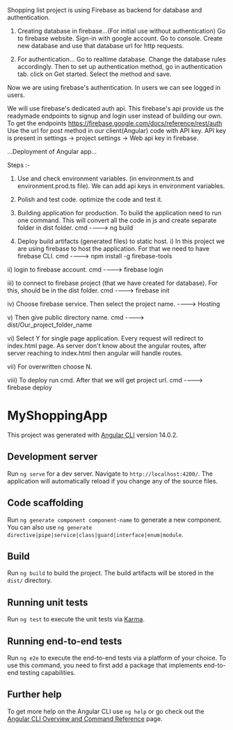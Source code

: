 Shopping list project is using Firebase as backend for database and authentication.
1. Creating database in firebase...(For initial use without authentication)
    Go to firebase website. Sign-in with google account. Go to console. Create new database and use that database url for http requests.

2. For authentication...
    Go to realtime database. Change the database rules accordingly. Then to set up authentication method, go in authentication tab. click on Get started. Select the       method and save.
 
 Now we are using firebase's authentication. In users we can see logged in users.
 
 We will use firebase's dedicated auth api. This firebase's api provide us the readymade endpoints to signup and login user instead of building our own.
 To get the endpoints https://firebase.google.com/docs/reference/rest/auth 
 Use the url for post method in our client(Angular) code with API key. API key is present in settings -> project settings -> Web api key in firebase.



...Deployment of Angular app...

Steps :-
1. Use and check environment variables. (in environment.ts and environment.prod.ts file).
      We can add api keys in environment variables.

2. Polish and test code.
      optimize the code and test it.

3. Building application for production.
      To build the application need to run one command. This will convert all the code in js and create separate folder in dist folder.
      cmd ---->  ng build 

4. Deploy build artifacts (generated files) to static host.
   i) In this project we are using firebase to host the application. For that we need to have firebase CLI.
      cmd ---->  npm install -g firebase-tools
      
  ii) login to firebase account.
      cmd ---->  firebase login
      
 iii) to connect to firebase project (that we have created for database). For this, should be in the dist folder.
      cmd ---->  firebase init
      
  iv) Choose firebase service. Then select the project name.
      ---->  Hosting
   
   v) Then give public directory name.
      cmd ---->  dist/Our_project_folder_name
      
  vi) Select Y for single page application.
      Every request will redirect to index.html page. As server don't know about the angular routes, after server reaching to index.html then angular will handle             routes.
      
 vii) For overwritten choose N.
 
viii) To deploy run cmd. After that we will get project url.
      cmd ----> firebase deploy




# MyShoppingApp

This project was generated with [Angular CLI](https://github.com/angular/angular-cli) version 14.0.2.

## Development server

Run `ng serve` for a dev server. Navigate to `http://localhost:4200/`. The application will automatically reload if you change any of the source files.

## Code scaffolding

Run `ng generate component component-name` to generate a new component. You can also use `ng generate directive|pipe|service|class|guard|interface|enum|module`.

## Build

Run `ng build` to build the project. The build artifacts will be stored in the `dist/` directory.

## Running unit tests

Run `ng test` to execute the unit tests via [Karma](https://karma-runner.github.io).

## Running end-to-end tests

Run `ng e2e` to execute the end-to-end tests via a platform of your choice. To use this command, you need to first add a package that implements end-to-end testing capabilities.

## Further help

To get more help on the Angular CLI use `ng help` or go check out the [Angular CLI Overview and Command Reference](https://angular.io/cli) page.
